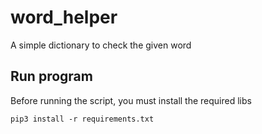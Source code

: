 # word_helper
A simple dictionary to check the given word

## Run program
Before running the script, you must install the required libs
```
pip3 install -r requirements.txt
```
